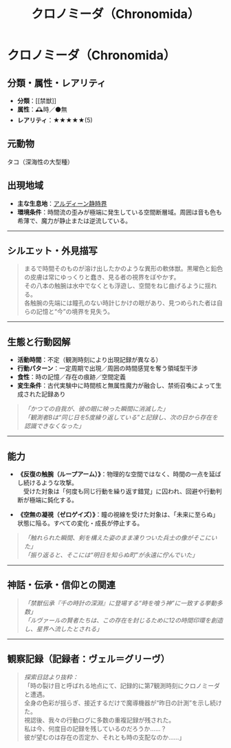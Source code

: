 ﻿---
title: クロノミーダ（Chronomida）
layout: monster
categories: [モンスター]
tags: [時,無,禁獣,アルディーン静時界]
---


# クロノミーダ（Chronomida）

## 分類・属性・レアリティ
* **分類**：[[禁獣]]
* **属性**：🕰時／⚫無
* **レアリティ**：★★★★★(5)

## 元動物
タコ（深海性の大型種）

## 出現地域
* **主な生息地**：[アルディーン静時界](place/ardeen_temporal.md)
* **環境条件**：時間流の歪みが極端に発生している空間断層域。周囲は音も色も希薄で、魔力が静止または逆流している。

---

## シルエット・外見描写
> まるで時間そのものが溶け出したかのような異形の軟体獣。黒曜色と鉛色の皮膚は常にゆっくりと蠢き、見る者の視界をぼやかす。  
> その八本の触腕は水中でなくとも浮遊し、空間をねじ曲げるように揺れる。  
> 各触腕の先端には瞳孔のない時計じかけの眼があり、見つめられた者は自らの記憶と“今”の境界を見失う。

---

## 生態と行動図解
* **活動時間**：不定（観測時刻により出現記録が異なる）
* **行動パターン**：一定周期で出現／周囲の時間感覚を奪う領域型干渉
* **食性**：時の記憶／存在の痕跡／空間定義
* **変生条件**：古代実験中に時間核と無属性魔力が融合し、禁術召喚によって生成された記録あり

> *「かつての自我が、彼の眼に映った瞬間に消滅した」*  
> *「観測者Bは“同じ日を5度繰り返している”と記録し、次の日から存在を認識できなくなった」*

---

## 能力
* **《反復の触腕（ループアーム）》**：物理的な空間ではなく、時間の一点を延ばし続けるような攻撃。  
　受けた対象は「何度も同じ行動を繰り返す錯覚」に囚われ、回避や行動判断が極端に鈍化する。

* **《空無の凝視（ゼロゲイズ）》**：瞳の視線を受けた対象は、「未来に至らぬ」状態に陥る。すべての変化・成長が停止する。

> *「触れられた瞬間、剣を構えた姿のまま凍りついた兵士の像がそこにいた」*  
> *「振り返ると、そこには“明日を知らぬ町”が永遠に佇んでいた」*

---

## 神話・伝承・信仰との関連
> *「禁獣伝承『千の時計の深淵』に登場する“時を喰う神”に一致する挙動多数」*  
> *「ルヴァールの賢者たちは、この存在を封じるために12の時間印環を創造し、星界へ流したとされる」*

---

## 観察記録（記録者：ヴェル＝グリーヴ）

> *探索日誌より抜粋：*  
> 「時の裂け目と呼ばれる地点にて、記録的に第7観測時刻にクロノミーダと遭遇。  
> 全身の色彩が揺らぎ、接近するだけで魔導機器が“昨日の計測”を示し続けた。  
> 視認後、我々の行動ログに多数の重複記録が残された。  
> 私は今、何度目の記録を残しているのだろうか……？  
> 彼が望むのは存在の否定か、それとも時の支配なのか……」

